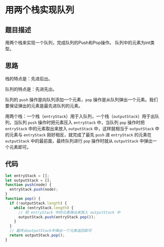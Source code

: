 # 用两个栈实现队列

## 题目描述

用两个栈来实现一个队列，完成队列的Push和Pop操作。 队列中的元素为int类型。

## 思路

栈的特点是：先进后出。

队列的特点是：先进先出。

队列的 `push` 操作是向队列添加一个元素，`pop` 操作是从队列弹出一个元素。我们要保证弹出的元素是最先进队列的元素。

用两个栈：一个栈（`entryStack`）用于入队列，一个栈（`outputStack`）用于出队列，当队列 `push` 操作时把元素压入 `entryStack` 中，当队列 `pop` 操作时把 `entryStack` 中的元素取出来放入 `outputStack` 中，这样就相当于 `outputStack` 中的元素与 `entryStack`  刚好相反，就完成了最先 `push` 进 `entryStack` 的元素在 `outputStack` 中的最前面，最终队列进行 `pop` 操作时就从 `outputStack` 中弹出一个元素即可。

## 代码

```javascript
let entryStack = [];
let outputStack = [];
function push(node) {
  entryStack.push(node);
}
function pop() {
  if (!outputStack.length) {
    while (entryStack.length) {
      // 把 entryStack 中的元素弹出来放入 outputStack 中
      outputStack.push(entryStack.pop());
    }
  }
  // 最终从outputStack中弹出一个元素返回即可
  return outputStack.pop();
}
```

